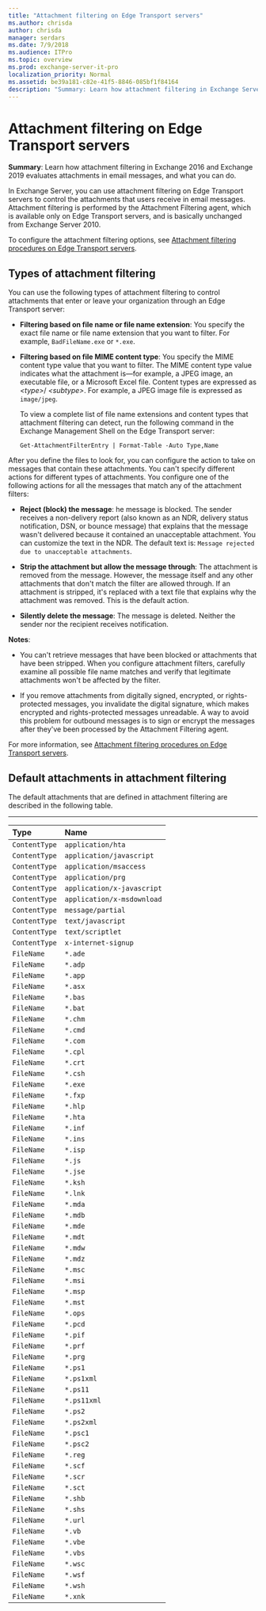 ```yaml
---
title: "Attachment filtering on Edge Transport servers"
ms.author: chrisda
author: chrisda
manager: serdars
ms.date: 7/9/2018
ms.audience: ITPro
ms.topic: overview
ms.prod: exchange-server-it-pro
localization_priority: Normal
ms.assetid: be39a181-c82e-41f5-8846-085bf1f84164
description: "Summary: Learn how attachment filtering in Exchange Server evaluates attachments in email messages, and what you can do."
---
```


# Attachment filtering on Edge Transport servers

 **Summary**: Learn how attachment filtering in Exchange 2016 and Exchange 2019 evaluates attachments in email messages, and what you can do.

In Exchange Server, you can use attachment filtering on Edge Transport servers to control the attachments that users receive in email messages. Attachment filtering is performed by the Attachment Filtering agent, which is available only on Edge Transport servers, and is basically unchanged from Exchange Server 2010.

To configure the attachment filtering options, see [Attachment filtering procedures on Edge Transport servers](attachment-filtering-procedures.md).

## Types of attachment filtering

You can use the following types of attachment filtering to control attachments that enter or leave your organization through an Edge Transport server:

- **Filtering based on file name or file name extension**: You specify the exact file name or file name extension that you want to filter. For example, `BadFileName.exe` or `*.exe`.

- **Filtering based on file MIME content type**: You specify the MIME content type value that you want to filter. The MIME content type value indicates what the attachment is—for example, a JPEG image, an executable file, or a Microsoft Excel file. Content types are expressed as _\<type\>_/ _\<subtype\>_. For example, a JPEG image file is expressed as `image/jpeg`.

    To view a complete list of file name extensions and content types that attachment filtering can detect, run the following command in the Exchange Management Shell on the Edge Transport server:

  ```
  Get-AttachmentFilterEntry | Format-Table -Auto Type,Name
  ```

After you define the files to look for, you can configure the action to take on messages that contain these attachments. You can't specify different actions for different types of attachments. You configure one of the following actions for all the messages that match any of the attachment filters:

- **Reject (block) the message**: he message is blocked. The sender receives a non-delivery report (also known as an NDR, delivery status notification, DSN, or bounce message) that explains that the message wasn't delivered because it contained an unacceptable attachment. You can customize the text in the NDR. The default text is: `Message rejected due to unacceptable attachments`.

- **Strip the attachment but allow the message through**: The attachment is removed from the message. However, the message itself and any other attachments that don't match the filter are allowed through. If an attachment is stripped, it's replaced with a text file that explains why the attachment was removed. This is the default action.

- **Silently delete the message**: The message is deleted. Neither the sender nor the recipient receives notification.

 **Notes**:

- You can't retrieve messages that have been blocked or attachments that have been stripped. When you configure attachment filters, carefully examine all possible file name matches and verify that legitimate attachments won't be affected by the filter.

- If you remove attachments from digitally signed, encrypted, or rights-protected messages, you invalidate the digital signature, which makes encrypted and rights-protected messages unreadable. A way to avoid this problem for outbound messages is to sign or encrypt the messages after they've been processed by the Attachment Filtering agent.

For more information, see [Attachment filtering procedures on Edge Transport servers](attachment-filtering-procedures.md).

## Default attachments in attachment filtering

The default attachments that are defined in attachment filtering are described in the following table.

****

|**Type**|**Name**|
|:-----|:-----|
| `ContentType` <br/> | `application/hta` <br/> |
| `ContentType` <br/> | `application/javascript` <br/> |
| `ContentType` <br/> | `application/msaccess` <br/> |
| `ContentType` <br/> | `application/prg` <br/> |
| `ContentType` <br/> | `application/x-javascript` <br/> |
| `ContentType` <br/> | `application/x-msdownload` <br/> |
| `ContentType` <br/> | `message/partial` <br/> |
| `ContentType` <br/> | `text/javascript` <br/> |
| `ContentType` <br/> | `text/scriptlet` <br/> |
| `ContentType` <br/> | `x-internet-signup` <br/> |
| `FileName` <br/> | `*.ade` <br/> |
| `FileName` <br/> | `*.adp` <br/> |
| `FileName` <br/> | `*.app` <br/> |
| `FileName` <br/> | `*.asx` <br/> |
| `FileName` <br/> | `*.bas` <br/> |
| `FileName` <br/> | `*.bat` <br/> |
| `FileName` <br/> | `*.chm` <br/> |
| `FileName` <br/> | `*.cmd` <br/> |
| `FileName` <br/> | `*.com` <br/> |
| `FileName` <br/> | `*.cpl` <br/> |
| `FileName` <br/> | `*.crt` <br/> |
| `FileName` <br/> | `*.csh` <br/> |
| `FileName` <br/> | `*.exe` <br/> |
| `FileName` <br/> | `*.fxp` <br/> |
| `FileName` <br/> | `*.hlp` <br/> |
| `FileName` <br/> | `*.hta` <br/> |
| `FileName` <br/> | `*.inf` <br/> |
| `FileName` <br/> | `*.ins` <br/> |
| `FileName` <br/> | `*.isp` <br/> |
| `FileName` <br/> | `*.js` <br/> |
| `FileName` <br/> | `*.jse` <br/> |
| `FileName` <br/> | `*.ksh` <br/> |
| `FileName` <br/> | `*.lnk` <br/> |
| `FileName` <br/> | `*.mda` <br/> |
| `FileName` <br/> | `*.mdb` <br/> |
| `FileName` <br/> | `*.mde` <br/> |
| `FileName` <br/> | `*.mdt` <br/> |
| `FileName` <br/> | `*.mdw` <br/> |
| `FileName` <br/> | `*.mdz` <br/> |
| `FileName` <br/> | `*.msc` <br/> |
| `FileName` <br/> | `*.msi` <br/> |
| `FileName` <br/> | `*.msp` <br/> |
| `FileName` <br/> | `*.mst` <br/> |
| `FileName` <br/> | `*.ops` <br/> |
| `FileName` <br/> | `*.pcd` <br/> |
| `FileName` <br/> | `*.pif` <br/> |
| `FileName` <br/> | `*.prf` <br/> |
| `FileName` <br/> | `*.prg` <br/> |
| `FileName` <br/> | `*.ps1` <br/> |
| `FileName` <br/> | `*.ps1xml` <br/> |
| `FileName` <br/> | `*.ps11` <br/> |
| `FileName` <br/> | `*.ps11xml` <br/> |
| `FileName` <br/> | `*.ps2` <br/> |
| `FileName` <br/> | `*.ps2xml` <br/> |
| `FileName` <br/> | `*.psc1` <br/> |
| `FileName` <br/> | `*.psc2` <br/> |
| `FileName` <br/> | `*.reg` <br/> |
| `FileName` <br/> | `*.scf` <br/> |
| `FileName` <br/> | `*.scr` <br/> |
| `FileName` <br/> | `*.sct` <br/> |
| `FileName` <br/> | `*.shb` <br/> |
| `FileName` <br/> | `*.shs` <br/> |
| `FileName` <br/> | `*.url` <br/> |
| `FileName` <br/> | `*.vb` <br/> |
| `FileName` <br/> | `*.vbe` <br/> |
| `FileName` <br/> | `*.vbs` <br/> |
| `FileName` <br/> | `*.wsc` <br/> |
| `FileName` <br/> | `*.wsf` <br/> |
| `FileName` <br/> | `*.wsh` <br/> |
| `FileName` <br/> | `*.xnk` <br/> |
 

